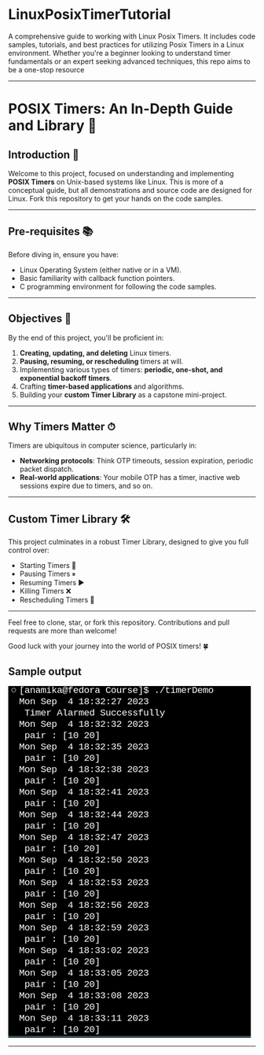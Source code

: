 # LinuxPosixTimerTutorial
A comprehensive guide to working with Linux Posix Timers. It includes code samples, tutorials, and best practices for utilizing Posix Timers in a Linux environment. Whether you're a beginner looking to understand timer fundamentals or an expert seeking advanced techniques, this repo aims to be a one-stop resource


---

# POSIX Timers: An In-Depth Guide and Library 📝

## Introduction 🌟

Welcome to this project, focused on understanding and implementing **POSIX Timers** on Unix-based systems like Linux. This is more of a conceptual guide, but all demonstrations and source code are designed for Linux. Fork this repository to get your hands on the code samples. 

---

## Pre-requisites 📚

Before diving in, ensure you have:

- Linux Operating System (either native or in a VM).
- Basic familiarity with callback function pointers.
- C programming environment for following the code samples.

---

## Objectives 🎯

By the end of this project, you'll be proficient in:

1. **Creating, updating, and deleting** Linux timers.
2. **Pausing, resuming, or rescheduling** timers at will.
3. Implementing various types of timers: **periodic, one-shot, and exponential backoff timers**.
4. Crafting **timer-based applications** and algorithms.
5. Building your **custom Timer Library** as a capstone mini-project.

---

## Why Timers Matter ⏱

Timers are ubiquitous in computer science, particularly in:

- **Networking protocols**: Think OTP timeouts, session expiration, periodic packet dispatch.
- **Real-world applications**: Your mobile OTP has a timer, inactive web sessions expire due to timers, and so on.

---

## Custom Timer Library 🛠

This project culminates in a robust Timer Library, designed to give you full control over:

- Starting Timers 🚀
- Pausing Timers ⏸
- Resuming Timers ▶️
- Killing Timers ❌
- Rescheduling Timers 🔄

---

Feel free to clone, star, or fork this repository. Contributions and pull requests are more than welcome!

Good luck with your journey into the world of POSIX timers! 🍀

## Sample output 

![](https://github.com/ANSANJAY/LinuxPosixTimerTutorial/blob/main/Screenshot%20from%202023-09-04%2018-36-33.png)

--- 
